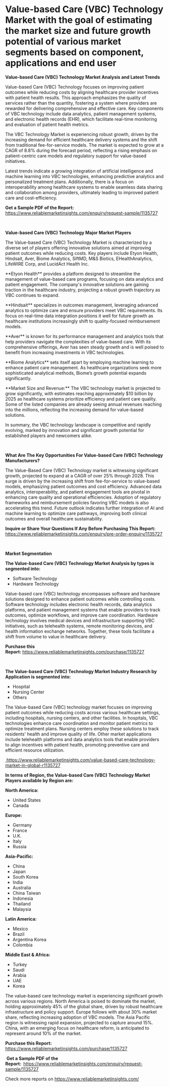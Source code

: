 <p><h1>Value-based Care (VBC) Technology Market with the goal of estimating the market size and future growth potential of various market segments based on component, applications and end user</h1></p><p><strong>Value-based Care (VBC) Technology Market Analysis and Latest Trends</strong></p>
<p><p>Value-based Care (VBC) Technology focuses on improving patient outcomes while reducing costs by aligning healthcare provider incentives with patient health results. This approach emphasizes the quality of services rather than the quantity, fostering a system where providers are rewarded for delivering comprehensive and effective care. Key components of VBC technology include data analytics, patient management systems, and electronic health records (EHR), which facilitate real-time monitoring and evaluation of patient health metrics.</p><p>The VBC Technology Market is experiencing robust growth, driven by the increasing demand for efficient healthcare delivery systems and the shift from traditional fee-for-service models. The market is expected to grow at a CAGR of 8.8% during the forecast period, reflecting a rising emphasis on patient-centric care models and regulatory support for value-based initiatives.</p><p>Latest trends indicate a growing integration of artificial intelligence and machine learning into VBC technologies, enhancing predictive analytics and personalized treatment plans. Additionally, there is a focus on interoperability among healthcare systems to enable seamless data sharing and collaboration among providers, ultimately leading to improved patient care and cost-efficiency.</p></p>
<p><strong>Get a Sample PDF of the Report:&nbsp;</strong> <a href="https://www.reliablemarketinsights.com/enquiry/request-sample/1135727?utm_campaign=2564&utm_medium=2&utm_source=Github&utm_content=ia&utm_term=25032025&utm_id=value-based-care-vbc-technology">https://www.reliablemarketinsights.com/enquiry/request-sample/1135727</a></p>
<p>&nbsp;</p>
<p><strong>Value-based Care (VBC) Technology Major Market Players</strong></p>
<p><p>The Value-based Care (VBC) Technology Market is characterized by a diverse set of players offering innovative solutions aimed at improving patient outcomes while reducing costs. Key players include Etyon Health, Hindsait, Aver, Biome Analytics, SiftMD, M&S Biotics, EHealthAnalytics, LifeWIRE Corp, and LucidAct Health Inc.</p><p>**Etyon Health** provides a platform designed to streamline the management of value-based care programs, focusing on data analytics and patient engagement. The company's innovative solutions are gaining traction in the healthcare industry, projecting a robust growth trajectory as VBC continues to expand.</p><p>**Hindsait** specializes in outcomes management, leveraging advanced analytics to optimize care and ensure providers meet VBC requirements. Its focus on real-time data integration positions it well for future growth as healthcare institutions increasingly shift to quality-focused reimbursement models.</p><p>**Aver** is known for its performance management and analytics tools that help providers navigate the complexities of value-based care. With its comprehensive offerings, Aver has seen steady growth and is well poised to benefit from increasing investments in VBC technologies.</p><p>**Biome Analytics** sets itself apart by employing machine learning to enhance patient care management. As healthcare organizations seek more sophisticated analytical methods, Biome’s growth potential expands significantly.</p><p>**Market Size and Revenue:** The VBC technology market is projected to grow significantly, with estimates reaching approximately $10 billion by 2025 as healthcare systems prioritize efficiency and patient care quality. Some of the listed companies are already seeing annual revenues reaching into the millions, reflecting the increasing demand for value-based solutions.</p><p>In summary, the VBC technology landscape is competitive and rapidly evolving, marked by innovation and significant growth potential for established players and newcomers alike.</p></p>
<p>&nbsp;</p>
<p><strong>What Are The Key Opportunities For Value-based Care (VBC) Technology Manufacturers?</strong></p>
<p><p>The Value-Based Care (VBC) Technology market is witnessing significant growth, projected to expand at a CAGR of over 25% through 2028. This surge is driven by the increasing shift from fee-for-service to value-based models, emphasizing patient outcomes and cost efficiency. Advanced data analytics, interoperability, and patient engagement tools are pivotal in enhancing care quality and operational efficiencies. Adoption of regulatory frameworks and reimbursement policies favoring VBC models is also accelerating this trend. Future outlook indicates further integration of AI and machine learning to optimize care pathways, improving both clinical outcomes and overall healthcare sustainability.</p></p>
<p><strong>Inquire or Share Your Questions If Any Before Purchasing This Report:</strong> <a href="https://www.reliablemarketinsights.com/enquiry/pre-order-enquiry/1135727?utm_campaign=2564&utm_medium=2&utm_source=Github&utm_content=ia&utm_term=25032025&utm_id=value-based-care-vbc-technology">https://www.reliablemarketinsights.com/enquiry/pre-order-enquiry/1135727</a></p>
<p>&nbsp;</p>
<p><strong>Market Segmentation</strong></p>
<p><strong>The Value-based Care (VBC) Technology Market Analysis by types is segmented into:</strong></p>
<p><ul><li>Software Technology</li><li>Hardware Technology</li></ul></p>
<p><p>Value-based care (VBC) technology encompasses software and hardware solutions designed to enhance patient outcomes while controlling costs. Software technology includes electronic health records, data analytics platforms, and patient management systems that enable providers to track outcomes, optimize workflows, and improve care coordination. Hardware technology involves medical devices and infrastructure supporting VBC initiatives, such as telehealth systems, remote monitoring devices, and health information exchange networks. Together, these tools facilitate a shift from volume to value in healthcare delivery.</p></p>
<p><strong>Purchase this Report:&nbsp;</strong><a href="https://www.reliablemarketinsights.com/purchase/1135727?utm_campaign=2564&utm_medium=2&utm_source=Github&utm_content=ia&utm_term=25032025&utm_id=value-based-care-vbc-technology">https://www.reliablemarketinsights.com/purchase/1135727</a></p>
<p>&nbsp;</p>
<p><strong>The Value-based Care (VBC) Technology Market Industry Research by Application is segmented into:</strong></p>
<p><ul><li>Hospital</li><li>Nursing Center</li><li>Others</li></ul></p>
<p><p>The Value-based Care (VBC) technology market focuses on improving patient outcomes while reducing costs across various healthcare settings, including hospitals, nursing centers, and other facilities. In hospitals, VBC technologies enhance care coordination and monitor patient metrics to optimize treatment plans. Nursing centers employ these solutions to track residents' health and improve quality of life. Other market applications include telehealth platforms and data analytics tools that enable providers to align incentives with patient health, promoting preventive care and efficient resource utilization.</p></p>
<p><a href="https://www.reliablemarketinsights.com/value-based-care-technology-market-in-global-r1135727?utm_campaign=2564&utm_medium=2&utm_source=Github&utm_content=ia&utm_term=25032025&utm_id=value-based-care-vbc-technology">&nbsp;https://www.reliablemarketinsights.com/value-based-care-technology-market-in-global-r1135727</a></p>
<p><strong>In terms of Region, the Value-based Care (VBC) Technology Market Players available by Region are:</strong></p>
<p>
    <p> <strong> North America: </strong>
        <ul>
            <li>United States</li>
            <li>Canada</li>
        </ul>
        </p> 
    <p> <strong> Europe: </strong>
        <ul>
            <li>Germany</li>
            <li>France</li>
            <li>U.K.</li>
            <li>Italy</li>
            <li>Russia</li>
        </ul>
        </p> 
    <p> <strong> Asia-Pacific: </strong>
        <ul>
            <li>China</li>
            <li>Japan</li>
            <li>South Korea</li>
            <li>India</li>
            <li>Australia</li>
            <li>China Taiwan</li>
            <li>Indonesia</li>
            <li>Thailand</li>
            <li>Malaysia</li>
        </ul>
        </p> 
    <p> <strong> Latin America: </strong>
        <ul>
            <li>Mexico</li>
            <li>Brazil</li>
            <li>Argentina Korea</li>
            <li>Colombia</li>
        </ul>
        </p> 
    <p> <strong> Middle East & Africa: </strong>
        <ul>
            <li>Turkey</li>
            <li>Saudi</li>
            <li>Arabia</li>
            <li>UAE</li>
            <li>Korea</li>
        </ul>
    </p>
    </p>
<p><p>The value-based care technology market is experiencing significant growth across various regions. North America is poised to dominate the market, holding approximately 45% of the global share, driven by robust healthcare infrastructure and policy support. Europe follows with about 30% market share, reflecting increasing adoption of VBC models. The Asia Pacific region is witnessing rapid expansion, projected to capture around 15%. China, with an emerging focus on healthcare reform, is anticipated to represent around 10% of the market.</p></p>
<p><strong>Purchase this Report: </strong><a href="https://www.reliablemarketinsights.com/purchase/1135727?utm_campaign=2564&utm_medium=2&utm_source=Github&utm_content=ia&utm_term=25032025&utm_id=value-based-care-vbc-technology">https://www.reliablemarketinsights.com/purchase/1135727</a></p>
<p>&nbsp;<strong>Get a Sample PDF of the Report:&nbsp;&nbsp;</strong><a href="https://www.reliablemarketinsights.com/enquiry/request-sample/1135727?utm_campaign=2564&utm_medium=2&utm_source=Github&utm_content=ia&utm_term=25032025&utm_id=value-based-care-vbc-technology">https://www.reliablemarketinsights.com/enquiry/request-sample/1135727</a></p>
<p><strong></strong></p>
<p>Check more reports on <a href="https://www.reliablemarketinsights.com/?utm_campaign=2564&utm_medium=2&utm_source=Github&utm_content=ia&utm_term=25032025&utm_id=value-based-care-vbc-technology">https://www.reliablemarketinsights.com/</a></p>